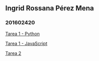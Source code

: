 ## Ingrid Rossana Pérez Mena
### 201602420


[Tarea 1 - Python](https://github.com/Ingridrpm/IA_201602420/blob/main/Tarea1/js_201602420.pdf)

[Tarea 1 - JavaScript](https://github.com/Ingridrpm/IA_201602420/blob/main/Tarea1/python_201602420.pdf)

[Tarea 2](https://Ingridrpm.github.io/IA_201602420/Tarea2/01_reflex_agent.html)
